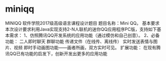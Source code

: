 # miniqq
MINIQQ 软件学院2017级高级语言课程设计题目
题目名称：Mini QQ。
基本要求
本次设计要求利用Java实现支持2-N人联机的迷你QQ应用程序PC版，支持如下基本需求：
1、仿照腾讯QQ开发系统的应用功能（通过模仿和自己创意）。
2、必备功能：
  二人即时聊天
  群聊功能
  传递文件（在线传、离线传）
  实时发送表情与图片、视频
  即时手动画图功能——画者所画，双方实时可见。
扩展功能：
  在现有腾讯QQ已有功能的启发下，创新开发出更多的应用功能
